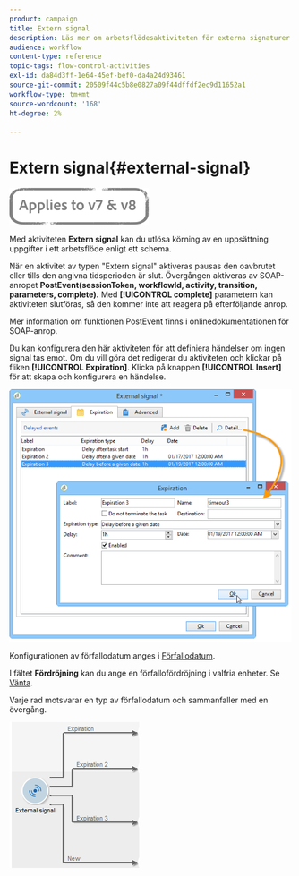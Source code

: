 ```yaml
---
product: campaign
title: Extern signal
description: Läs mer om arbetsflödesaktiviteten för externa signaturer
audience: workflow
content-type: reference
topic-tags: flow-control-activities
exl-id: da84d3ff-1e64-45ef-bef0-da4a24d93461
source-git-commit: 20509f44c5b8e0827a09f44dffdf2ec9d11652a1
workflow-type: tm+mt
source-wordcount: '168'
ht-degree: 2%

---
```


# Extern signal{#external-signal}

![](../../assets/common.svg)

Med aktiviteten **Extern signal** kan du utlösa körning av en uppsättning uppgifter i ett arbetsflöde enligt ett schema.

När en aktivitet av typen &quot;Extern signal&quot; aktiveras pausas den oavbrutet eller tills den angivna tidsperioden är slut. Övergången aktiveras av SOAP-anropet **PostEvent(sessionToken, workflowId, activity, transition, parameters, complete).** Med  **[!UICONTROL complete]** parametern kan aktiviteten slutföras, så den kommer inte att reagera på efterföljande anrop.

Mer information om funktionen PostEvent finns i onlinedokumentationen för SOAP-anrop.

Du kan konfigurera den här aktiviteten för att definiera händelser om ingen signal tas emot. Om du vill göra det redigerar du aktiviteten och klickar på fliken **[!UICONTROL Expiration]**. Klicka på knappen **[!UICONTROL Insert]** för att skapa och konfigurera en händelse.

![](assets/edit_signal.png)

Konfigurationen av förfallodatum anges i [Förfallodatum](defining-approvals.md).

I fältet **Fördröjning** kan du ange en förfallofördröjning i valfria enheter. Se [Vänta](wait.md).

Varje rad motsvarar en typ av förfallodatum och sammanfaller med en övergång.

![](assets/external_sign_diag.png)
